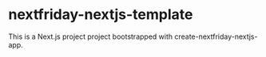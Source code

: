# nextfriday-nextjs-template
This is a Next.js project project bootstrapped with create-nextfriday-nextjs-app.
